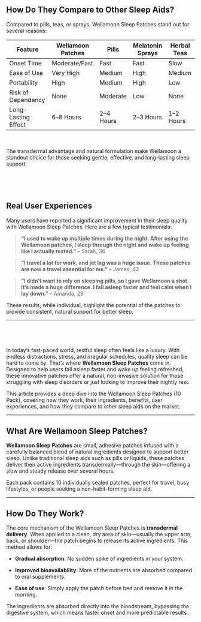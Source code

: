<h2 data-start="6646" data-end="6689">How Do They Compare to Other Sleep Aids?</h2>
<p data-start="6691" data-end="6781">Compared to pills, teas, or sprays, Wellamoon Sleep Patches stand out for several reasons:</p>
<div class="_tableContainer_16hzy_1">
<div class="_tableWrapper_16hzy_14 group flex w-fit flex-col-reverse" tabindex="-1">
<table class="w-fit min-w-(--thread-content-width)" data-start="6783" data-end="7476">
<thead data-start="6783" data-end="6882">
<tr data-start="6783" data-end="6882">
<th data-start="6783" data-end="6809" data-col-size="sm">Feature</th>
<th data-start="6809" data-end="6829" data-col-size="sm">Wellamoon Patches</th>
<th data-start="6829" data-end="6844" data-col-size="sm">Pills</th>
<th data-start="6844" data-end="6863" data-col-size="sm">Melatonin Sprays</th>
<th data-start="6863" data-end="6882" data-col-size="sm">Herbal Teas</th>
</tr>
</thead>
<tbody data-start="6982" data-end="7476">
<tr data-start="6982" data-end="7080">
<td data-start="6982" data-end="7008" data-col-size="sm">Onset Time</td>
<td data-start="7008" data-end="7027" data-col-size="sm">Moderate/Fast</td>
<td data-start="7027" data-end="7042" data-col-size="sm">Fast</td>
<td data-start="7042" data-end="7061" data-col-size="sm">Fast</td>
<td data-start="7061" data-end="7080" data-col-size="sm">Slow</td>
</tr>
<tr data-start="7081" data-end="7179">
<td data-start="7081" data-end="7107" data-col-size="sm">Ease of Use</td>
<td data-start="7107" data-end="7126" data-col-size="sm">Very High</td>
<td data-start="7126" data-end="7141" data-col-size="sm">Medium</td>
<td data-start="7141" data-end="7160" data-col-size="sm">High</td>
<td data-start="7160" data-end="7179" data-col-size="sm">Medium</td>
</tr>
<tr data-start="7180" data-end="7278">
<td data-start="7180" data-end="7206" data-col-size="sm">Portability</td>
<td data-start="7206" data-end="7225" data-col-size="sm">High</td>
<td data-start="7225" data-end="7240" data-col-size="sm">Medium</td>
<td data-start="7240" data-end="7259" data-col-size="sm">High</td>
<td data-start="7259" data-end="7278" data-col-size="sm">Low</td>
</tr>
<tr data-start="7279" data-end="7377">
<td data-start="7279" data-end="7305" data-col-size="sm">Risk of Dependency</td>
<td data-start="7305" data-end="7324" data-col-size="sm">None</td>
<td data-start="7324" data-end="7339" data-col-size="sm">Moderate</td>
<td data-start="7339" data-end="7358" data-col-size="sm">Low</td>
<td data-start="7358" data-end="7377" data-col-size="sm">None</td>
</tr>
<tr data-start="7378" data-end="7476">
<td data-start="7378" data-end="7404" data-col-size="sm">Long-Lasting Effect</td>
<td data-start="7404" data-end="7423" data-col-size="sm">6&ndash;8 Hours</td>
<td data-start="7423" data-end="7438" data-col-size="sm">2&ndash;4 Hours</td>
<td data-start="7438" data-end="7457" data-col-size="sm">2&ndash;3 Hours</td>
<td data-start="7457" data-end="7476" data-col-size="sm">1&ndash;2 Hours</td>
</tr>
</tbody>
</table>
<div class="sticky end-(--thread-content-margin) h-0 self-end select-none">&nbsp;</div>
</div>
</div>
<p data-start="7478" data-end="7629">The transdermal advantage and natural formulation make Wellamoon a standout choice for those seeking gentle, effective, and long-lasting sleep support.</p>
<p data-start="7478" data-end="7629">&nbsp;</p>
<p data-start="7478" data-end="7629">&nbsp;</p>
<h2 data-start="5363" data-end="5387">Real User Experiences</h2>
<p data-start="5389" data-end="5529">Many users have reported a significant improvement in their sleep quality with Wellamoon Sleep Patches. Here are a few typical testimonials:</p>
<blockquote data-start="5531" data-end="5706">
<p data-start="5533" data-end="5706"><strong data-start="5533" data-end="5694">&ldquo;I used to wake up multiple times during the night. After using the Wellamoon patches, I sleep through the night and wake up feeling like I actually rested.&rdquo;</strong> &ndash; Sarah, 36</p>
</blockquote>
<blockquote data-start="5708" data-end="5831">
<p data-start="5710" data-end="5831"><strong data-start="5710" data-end="5819">&ldquo;I travel a lot for work, and jet lag was a huge issue. These patches are now a travel essential for me.&rdquo;</strong> &ndash; James, 42</p>
</blockquote>
<blockquote data-start="5833" data-end="6003">
<p data-start="5835" data-end="6003"><strong data-start="5835" data-end="5990">&ldquo;I didn&rsquo;t want to rely on sleeping pills, so I gave Wellamoon a shot. It&rsquo;s made a huge difference. I fall asleep faster and feel calm when I lay down.&rdquo;</strong> &ndash; Amanda, 29</p>
</blockquote>
<p data-start="6005" data-end="6133">These results, while individual, highlight the potential of the patches to provide consistent, natural support for better sleep.</p>
<hr data-start="6135" data-end="6138" />
<h2 data-start="6140" data-end="6170">&nbsp;</h2>
<p data-start="249" data-end="692">In today&rsquo;s fast-paced world, restful sleep often feels like a luxury. With endless distractions, stress, and irregular schedules, quality sleep can be hard to come by. That&rsquo;s where <strong data-start="430" data-end="457">Wellamoon Sleep Patches</strong> come in. Designed to help users fall asleep faster and wake up feeling refreshed, these innovative patches offer a natural, non-invasive solution for those struggling with sleep disorders or just looking to improve their nightly rest.</p>
<p data-start="694" data-end="898">This article provides a deep dive into the Wellamoon Sleep Patches (10 Pack), covering how they work, their ingredients, benefits, user experiences, and how they compare to other sleep aids on the market.</p>
<hr data-start="900" data-end="903" />
<h2 data-start="905" data-end="941">What Are Wellamoon Sleep Patches?</h2>
<p data-start="943" data-end="1284"><strong data-start="943" data-end="970">Wellamoon Sleep Patches</strong> are small, adhesive patches infused with a carefully balanced blend of natural ingredients designed to support better sleep. Unlike traditional sleep aids such as pills or liquids, these patches deliver their active ingredients transdermally&mdash;through the skin&mdash;offering a slow and steady release over several hours.</p>
<p data-start="1286" data-end="1422">Each pack contains 10 individually sealed patches, perfect for travel, busy lifestyles, or people seeking a non-habit-forming sleep aid.</p>
<hr data-start="1424" data-end="1427" />
<h2 data-start="1429" data-end="1449">How Do They Work?</h2>
<p data-start="1451" data-end="1688">The core mechanism of the Wellamoon Sleep Patches is <strong data-start="1504" data-end="1528">transdermal delivery</strong>. When applied to a clean, dry area of skin&mdash;usually the upper arm, back, or shoulder&mdash;the patch begins to release its active ingredients. This method allows for:</p>
<ul data-start="1690" data-end="1942">
<li data-start="1690" data-end="1762">
<p data-start="1692" data-end="1762"><strong data-start="1692" data-end="1714">Gradual absorption</strong>: No sudden spike of ingredients in your system.</p>
</li>
<li data-start="1763" data-end="1859">
<p data-start="1765" data-end="1859"><strong data-start="1765" data-end="1793">Improved bioavailability</strong>: More of the nutrients are absorbed compared to oral supplements.</p>
</li>
<li data-start="1860" data-end="1942">
<p data-start="1862" data-end="1942"><strong data-start="1862" data-end="1877">Ease of use</strong>: Simply apply the patch before bed and remove it in the morning.</p>
</li>
</ul>
<p data-start="1944" data-end="2090">The ingredients are absorbed directly into the bloodstream, bypassing the digestive system, which means faster onset and more predictable results.</p>
